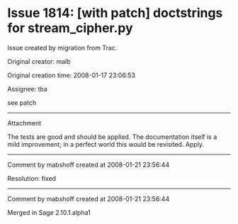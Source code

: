 # Issue 1814: [with patch] doctstrings for stream_cipher.py

Issue created by migration from Trac.

Original creator: malb

Original creation time: 2008-01-17 23:06:53

Assignee: tba

see patch


---

Attachment

The tests are good and should be applied.  The documentation itself is a mild improvement; in a perfect world this would be revisited.  Apply.


---

Comment by mabshoff created at 2008-01-21 23:56:44

Resolution: fixed


---

Comment by mabshoff created at 2008-01-21 23:56:44

Merged in Sage 2.10.1.alpha1
